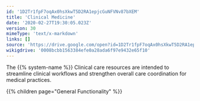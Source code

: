 ```yaml
---
id: '1D2Tr1fpF7oqAx0hsXkwT5D2RA1epjcGuNFVNv87bXEM'
title: 'Clinical Medicine'
date: '2020-02-27T19:30:05.023Z'
version: 30
mimeType: 'text/x-markdown'
links: []
source: 'https://drive.google.com/open?id=1D2Tr1fpF7oqAx0hsXkwT5D2RA1epjcGuNFVNv87bXEM'
wikigdrive: '0008bcbb1563384efe0a28ada6f97e9432e65f10'
---
```

The {{% system-name %}} Clinical care resources are intended to streamline clinical workflows and strengthen overall care coordination for medical practices.

{{% children page="General Functionality" %}}

